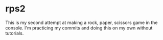 # rps2

This is my second attempt at making a rock, paper, scissors game in the console. I'm practicing my commits and doing this on my own without tutorials.